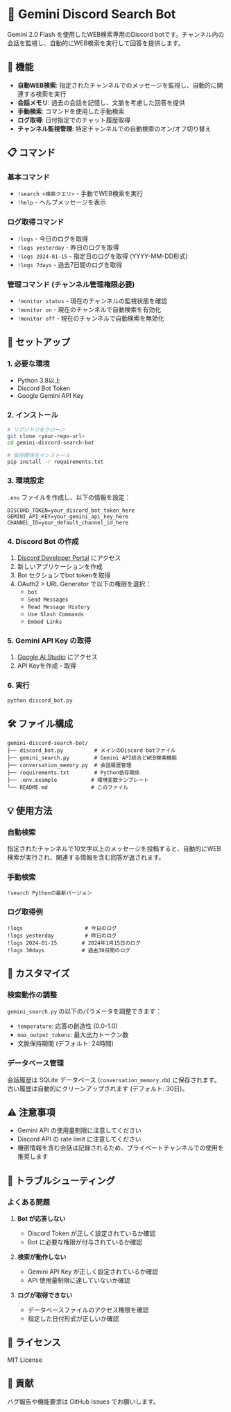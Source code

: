 # 🤖 Gemini Discord Search Bot

Gemini 2.0 Flash を使用したWEB検索専用のDiscord botです。チャンネル内の会話を監視し、自動的にWEB検索を実行して回答を提供します。

## 🌟 機能

- **自動WEB検索**: 指定されたチャンネルでのメッセージを監視し、自動的に関連する検索を実行
- **会話メモリ**: 過去の会話を記憶し、文脈を考慮した回答を提供
- **手動検索**: コマンドを使用した手動検索
- **ログ取得**: 日付指定でのチャット履歴取得
- **チャンネル監視管理**: 特定チャンネルでの自動検索のオン/オフ切り替え

## 📋 コマンド

### 基本コマンド
- `!search <検索クエリ>` - 手動でWEB検索を実行
- `!help` - ヘルプメッセージを表示

### ログ取得コマンド
- `!logs` - 今日のログを取得
- `!logs yesterday` - 昨日のログを取得
- `!logs 2024-01-15` - 指定日のログを取得 (YYYY-MM-DD形式)
- `!logs 7days` - 過去7日間のログを取得

### 管理コマンド (チャンネル管理権限必要)
- `!monitor status` - 現在のチャンネルの監視状態を確認
- `!monitor on` - 現在のチャンネルで自動検索を有効化
- `!monitor off` - 現在のチャンネルで自動検索を無効化

## 🚀 セットアップ

### 1. 必要な環境
- Python 3.8以上
- Discord Bot Token
- Google Gemini API Key

### 2. インストール

```bash
# リポジトリをクローン
git clone <your-repo-url>
cd gemini-discord-search-bot

# 依存関係をインストール
pip install -r requirements.txt
```

### 3. 環境設定

`.env` ファイルを作成し、以下の情報を設定：

```env
DISCORD_TOKEN=your_discord_bot_token_here
GEMINI_API_KEY=your_gemini_api_key_here
CHANNEL_ID=your_default_channel_id_here
```

### 4. Discord Bot の作成

1. [Discord Developer Portal](https://discord.com/developers/applications) にアクセス
2. 新しいアプリケーションを作成
3. Bot セクションでbot tokenを取得
4. OAuth2 > URL Generator で以下の権限を選択：
   - `bot`
   - `Send Messages`
   - `Read Message History`
   - `Use Slash Commands`
   - `Embed Links`

### 5. Gemini API Key の取得

1. [Google AI Studio](https://makersuite.google.com/app/apikey) にアクセス
2. API Keyを作成・取得

### 6. 実行

```bash
python discord_bot.py
```

## 🛠️ ファイル構成

```
gemini-discord-search-bot/
├── discord_bot.py          # メインのDiscord botファイル
├── gemini_search.py        # Gemini API統合とWEB検索機能
├── conversation_memory.py  # 会話履歴管理
├── requirements.txt        # Python依存関係
├── .env.example           # 環境変数テンプレート
└── README.md              # このファイル
```

## 💡 使用方法

### 自動検索
指定されたチャンネルで10文字以上のメッセージを投稿すると、自動的にWEB検索が実行され、関連する情報を含む回答が返されます。

### 手動検索
```
!search Pythonの最新バージョン
```

### ログ取得例
```
!logs                    # 今日のログ
!logs yesterday          # 昨日のログ
!logs 2024-01-15        # 2024年1月15日のログ
!logs 30days            # 過去30日間のログ
```

## 🔧 カスタマイズ

### 検索動作の調整
`gemini_search.py` の以下のパラメータを調整できます：
- `temperature`: 応答の創造性 (0.0-1.0)
- `max_output_tokens`: 最大出力トークン数
- 文脈保持期間 (デフォルト: 24時間)

### データベース管理
会話履歴は SQLite データベース (`conversation_memory.db`) に保存されます。
古い履歴は自動的にクリーンアップされます (デフォルト: 30日)。

## ⚠️ 注意事項

- Gemini API の使用量制限に注意してください
- Discord API の rate limit に注意してください
- 機密情報を含む会話は記録されるため、プライベートチャンネルでの使用を推奨します

## 🐛 トラブルシューティング

### よくある問題

1. **Bot が応答しない**
   - Discord Token が正しく設定されているか確認
   - Bot に必要な権限が付与されているか確認

2. **検索が動作しない**
   - Gemini API Key が正しく設定されているか確認
   - API 使用量制限に達していないか確認

3. **ログが取得できない**
   - データベースファイルのアクセス権限を確認
   - 指定した日付形式が正しいか確認

## 📄 ライセンス

MIT License

## 🤝 貢献

バグ報告や機能要求は GitHub Issues でお願いします。